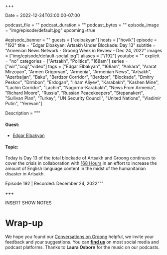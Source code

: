 +++

Date = 2022-12-24T03:00:00-07:00

podcast_file = ""
podcast_duration = ""
podcast_bytes = ""
episode_image = "img/episode/default.jpg"
upcoming=true

#episode_banner = ""
guests = ["eelbakyan"]
hosts = ["hovik"]
episode = "192"
title = "Edgar Elbakyan: Artsakh Under Blockade: Day 13"
subtitle = "Armenian News Network - Groong Week in Review - Dec 24, 2022"
images = ["img/episode/default-social.jpg"]
aliases = ["/192"]
youtube = ""
explicit = "no"
categories = ["Artsakh", "Politics", "168am"]
series = ["wir","cog","video"]
tags = ["Edgar Elbakyan", "168am", "Ankara", "Ararat Mirzoyan", "Armen Grigoryan", "Armenia", "Armenian News", "Artsakh", "Azerbaijan", "Baku", "Berdzor Corridor", "Berdzor", "Blockade", "Dmitry Peskov", "Drmbon", "Erdogan", "Ilham Aliyev", "Karabakh", "Kashen Mine", "Lachin Corridor", "Lachin", "Nagorno-Karabakh", "News From Armenia", "Richard Moore", "Russia", "Russian Peacekeepers", "Stepanakert", "Sullivan Plan", "Turkey", "UN Security Council", "United Nations", "Vladimir Putin", "Yerevan"]

Description = """

#### Guest:
* [Edgar Elbakyan](/guest/eelbakyan)

#### Topic:

Today is Day 13 of the total blockade of Artsakh and Groong continues to cover the crisis in collaboration with [168 Hours](https://168.am) in an effort to increase the amount of English language content in the midst of the humanitarian disaster in Artsakh.

Episode 192 | Recorded: December 24, 2022"""

+++

INSERT SHOW NOTES

# Wrap-up

We hope you found our [Conversations on Groong](/series/cog/) helpful, we invite your feedback and your suggestions. You can [**find us**](https://linktr.ee/groong) on most social media and podcast platforms. Thanks to **Laura Osborn** for the music on our podcasts.
